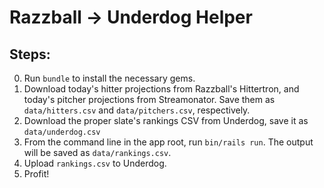 # Razzball -> Underdog Helper

## Steps:

0. Run `bundle` to install the necessary gems.
1. Download today's hitter projections from Razzball's Hittertron, and today's pitcher projections from Streamonator. Save them as `data/hitters.csv` and `data/pitchers.csv`, respectively.
2. Download the proper slate's rankings CSV from Underdog, save it as `data/underdog.csv`
3. From the command line in the app root, run `bin/rails run`. The output will be saved as `data/rankings.csv`.
4. Upload `rankings.csv` to Underdog.
5. Profit!
